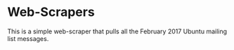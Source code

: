 # Web-Scrapers
This is a simple web-scraper that pulls all the February 2017 Ubuntu mailing list messages. 

